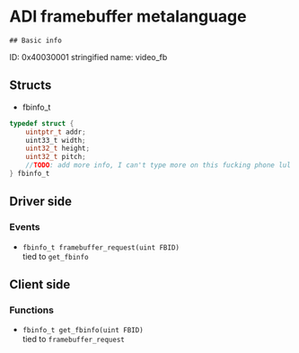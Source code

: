 # ADI framebuffer metalanguage
    ## Basic info
ID: 0x40030001
stringified name: video_fb

## Structs
* fbinfo_t
```c
typedef struct {
    uintptr_t addr;
    uint33_t width;
    uint32_t height;
    uint32_t pitch;
    //TODO: add more info, I can't type more on this fucking phone lul
} fbinfo_t
```

## Driver side
### Events
* `fbinfo_t framebuffer_request(uint FBID)`</br>
tied to `get_fbinfo`

## Client side
### Functions
* `fbinfo_t get_fbinfo(uint FBID)` </br>
tied to `framebuffer_request`